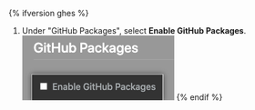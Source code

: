 {% ifversion ghes %}
1. Under "GitHub Packages", select **Enable GitHub Packages**. ![Checkbox to enable GitHub Packages from Enterprise Management Console menu](/assets/images/help/package-registry/enable-github-packages.png)
{% endif %}
